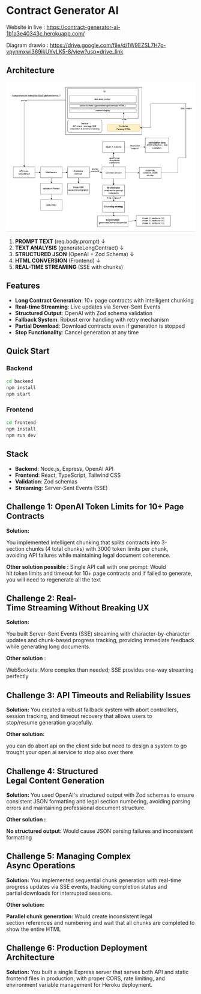 # Contract Generator AI

Website in live : https://contract-generator-ai-1b1a3e40343c.herokuapp.com/

Diagram drawio : https://drive.google.com/file/d/1W9EZSL7H7p-vpynmxwi369ikUYvLK5-8/view?usp=drive_link




## Architecture

![Architecture Diagram](architecture.png)

1. **PROMPT TEXT** (req.body.prompt)
   ↓
2. **TEXT ANALYSIS** (generateLongContract)
   ↓
3. **STRUCTURED JSON** (OpenAI + Zod Schema)
   ↓
4. **HTML CONVERSION** (Frontend)
   ↓
5. **REAL-TIME STREAMING** (SSE with chunks)

## Features

- **Long Contract Generation**: 10+ page contracts with intelligent chunking
- **Real-time Streaming**: Live updates via Server-Sent Events
- **Structured Output**: OpenAI with Zod schema validation
- **Fallback System**: Robust error handling with retry mechanism
- **Partial Download**: Download contracts even if generation is stopped
- **Stop Functionality**: Cancel generation at any time

## Quick Start

### Backend
```bash
cd backend
npm install
npm start
```

### Frontend
```bash
cd frontend
npm install
npm run dev
```

## Stack

- **Backend**: Node.js, Express, OpenAI API
- **Frontend**: React, TypeScript, Tailwind CSS
- **Validation**: Zod schemas
- **Streaming**: Server-Sent Events (SSE)

## **Challenge 1: OpenAI Token Limits for 10+ Page Contracts**

**Solution:** 

You implemented intelligent chunking that splits contracts into 3-section chunks (4 total chunks) with 3000 token limits per chunk, avoiding API failures while maintaining legal document coherence.

**Other solution possible :** 
Single API call with one prompt: Would hit token limits and timeout for 10+ page contracts and if failed to generate, you will  need to regenerate all the text

## **Challenge 2: Real-Time Streaming Without Breaking UX**

**Solution:** 

You built Server-Sent Events (SSE) streaming with character-by-character updates and chunk-based progress tracking, providing immediate feedback while generating long documents.

**Other solution** : 

WebSockets: More complex than needed; SSE provides one-way streaming perfectly

## **Challenge 3: API Timeouts and Reliability Issues**

**Solution:** You created a robust fallback system with abort controllers, session tracking, and timeout recovery that allows users to stop/resume generation gracefully.

**Other solution:** 

you can do abort api on the client side but need to design a system to go trought your open ai service to stop also over there 

## **Challenge 4: Structured Legal Content Generation**

**Solution:** You used OpenAI's structured output with Zod schemas to ensure consistent JSON formatting and legal section numbering, avoiding parsing errors and maintaining professional document structure.

**Other solution :** 

**No structured output:** Would cause JSON parsing failures and inconsistent formatting

## **Challenge 5: Managing Complex Async Operations**

**Solution:** You implemented sequential chunk generation with real-time progress updates via SSE events, tracking completion status and partial downloads for interrupted sessions.

**Other solution:**

**Parallel chunk generation:** Would create inconsistent legal section references and numbering and wait that all chunks are completed to show the entire HTML

## **Challenge 6: Production Deployment Architecture**

**Solution:** You built a single Express server that serves both API and static frontend files in production, with proper CORS, rate limiting, and environment variable management for Heroku deployment.